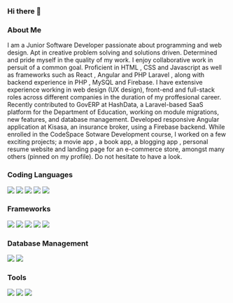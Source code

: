 ### Hi there 👋
<h3>About Me </h3>

I am a Junior Software Developer passionate about programming and web design. Apt in creative problem solving and solutions driven.
Determined and pride myself in the quality of my work. I enjoy collaborative work in persuit of a common goal. Proficient in HTML , CSS and Javascript as well as frameworks such as React , Angular and PHP Laravel , along with backend experience in PHP , MySQL and Firebase. I have extensive experience working in web design (UX design), front-end and full-stack roles across different companies in the duration of my proffesional career. Recently contributed to GovERP at HashData, a Laravel-based SaaS platform for the Department of Education, working on module migrations, new features, and database management. Developed responsive Angular application at Kisasa, an insurance broker, using a Firebase backend.
While enrolled in the CodeSpace Sotware Development course, I worked on a few exciting projects; a movie app , a book app, a blogging app , personal resume website and landing page for an e-commerce store, amongst many others (pinned on my profile). Do not hesitate to have a look.

<h3>Coding Languages</h3>
<img src="https://img.shields.io/badge/HTML5-E34F26?style=for-the-badge&logo=html5&logoColor=white" /> <img src="https://img.shields.io/badge/JavaScript-323330?style=for-the-badge&logo=javascript&logoColor=F7DF1E" /> <img src="https://img.shields.io/badge/CSS3-1572B6?style=for-the-badge&logo=css3&logoColor=white" />
<img src="https://img.shields.io/badge/php-%23777BB4.svg?style=for-the-badge&logo=php&logoColor=white"/>
<img src="https://img.shields.io/badge/typescript-%23007ACC.svg?style=for-the-badge&logo=typescript&logoColor=white"/>

<h3>Frameworks</h3>
<img src="https://img.shields.io/badge/angular-%23DD0031.svg?style=for-the-badge&logo=angular&logoColor=white"/>
<img src="https://img.shields.io/badge/Filament-FFAA00?style=for-the-badge&logoColor=%23000000"/>
<img src="https://img.shields.io/badge/laravel-%23FF2D20.svg?style=for-the-badge&logo=laravel&logoColor=white"/>
<img src="https://img.shields.io/badge/livewire-%234e56a6.svg?style=for-the-badge&logo=livewire&logoColor=white"/>
<img src="https://img.shields.io/badge/react-%2320232a.svg?style=for-the-badge&logo=react&logoColor=%2361DAFB"/>

<h3>Database Management</h3>
<img src="https://img.shields.io/badge/firebase-a08021?style=for-the-badge&logo=firebase&logoColor=ffcd34"/>
<img src="https://img.shields.io/badge/mysql-4479A1.svg?style=for-the-badge&logo=mysql&logoColor=white"/>

<h3> Tools </h3>
<img src="https://img.shields.io/badge/Figma-F24E1E?style=for-the-badge&logo=figma&logoColor=white"/> <img src="https://img.shields.io/badge/Canva-%2300C4CC.svg?&style=for-the-badge&logo=Canva&logoColor=white"/> <img src="https://img.shields.io/badge/VSCode-0078D4?style=for-the-badge&logo=visual%20studio%20code&logoColor=white"/>

